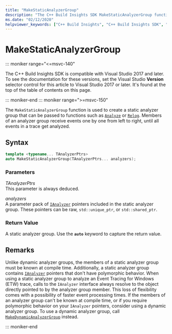 ```yaml
---
title: "MakeStaticAnalyzerGroup"
description: "The C++ Build Insights SDK MakeStaticAnalyzerGroup function reference."
ms.date: "02/12/2020"
helpviewer_keywords: ["C++ Build Insights", "C++ Build Insights SDK", "MakeStaticAnalyzerGroup", "throughput analysis", "build time analysis", "vcperf.exe"]
---
```

# MakeStaticAnalyzerGroup

::: moniker range="<=msvc-140"

The C++ Build Insights SDK is compatible with Visual Studio 2017 and later. To see the documentation for these versions, set the Visual Studio **Version** selector control for this article to Visual Studio 2017 or later. It's found at the top of the table of contents on this page.

::: moniker-end
::: moniker range=">=msvc-150"

The `MakeStaticAnalyzerGroup` function is used to create a static analyzer group that can be passed to functions such as [`Analyze`](analyze.md) or [`Relog`](relog.md). Members of an analyzer group receive events one by one from left to right, until all events in a trace get analyzed.

## Syntax

```cpp
template <typename... TAnalyzerPtrs>
auto MakeStaticAnalyzerGroup(TAnalyzerPtrs... analyzers);
```

### Parameters

*TAnalyzerPtrs*\
This parameter is always deduced.

*analyzers*\
A parameter pack of [`IAnalyzer`](../other-types/ianalyzer-class.md) pointers included in the static analyzer group. These pointers can be raw, `std::unique_ptr`, or `std::shared_ptr`.

### Return Value

A static analyzer group. Use the **`auto`** keyword to capture the return value.

## Remarks

Unlike dynamic analyzer groups, the members of a static analyzer group must be known at compile time. Additionally, a static analyzer group contains [`IAnalyzer`](../other-types/ianalyzer-class.md) pointers that don't have polymorphic behavior. When using a static analyzer group to analyze an Event Tracing for Windows (ETW) trace, calls to the `IAnalyzer` interface always resolve to the object directly pointed to by the analyzer group member. This loss of flexibility comes with a possibility of faster event processing times. If the members of an analyzer group can't be known at compile time, or if you require polymorphic behavior on your `IAnalyzer` pointers, consider using a dynamic analyzer group. To use a dynamic analyzer group, call [`MakeDynamicAnalyzerGroup`](make-static-analyzer-group.md) instead.

::: moniker-end
